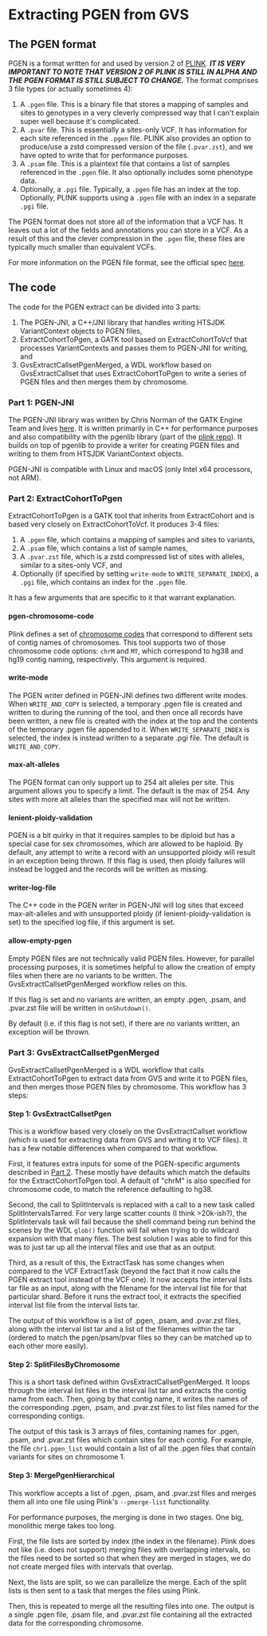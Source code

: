 # Extracting PGEN from GVS

## The PGEN format
PGEN is a format written for and used by version 2 of [PLINK](https://www.cog-genomics.org/plink/2.0/).  ***IT IS VERY IMPORTANT TO NOTE THAT VERSION 2 OF PLINK IS STILL IN ALPHA AND THE PGEN FORMAT IS STILL SUBJECT TO CHANGE.***  The format comprises 3 file types (or actually sometimes 4):
1. A `.pgen` file.  This is a binary file that stores a mapping of samples and sites to genotypes in a very cleverly compressed way that I can't explain super well because it's complicated.
2. A `.pvar` file. This is essentially a sites-only VCF.  It has information for each site referenced in the `.pgen` file.  PLINK also provides an option to produce/use a zstd compressed version of the file (`.pvar.zst`), and we have opted to write that for performance purposes.
3. A `.psam` file.  This is a plaintext file that contains a list of samples referenced in the `.pgen` file.  It also optionally includes some phenotype data.
4. Optionally, a `.pgi` file.  Typically, a `.pgen` file has an index at the top.  Optionally, PLINK supports using a `.pgen` file with an index in a separate `.pgi` file.

The PGEN format does not store all of the information that a VCF has.  It leaves out a lot of the fields and annotations you can store in a VCF.  As a result of this and the clever compression in the `.pgen` file, these files are typically much smaller than equivalent VCFs.

For more information on the PGEN file format, see the official spec [here](https://github.com/chrchang/plink-ng/blob/master/pgen_spec/pgen_spec.pdf).

## The code
The code for the PGEN extract can be divided into 3 parts:
1. The PGEN-JNI, a C++/JNI library that handles writing HTSJDK VariantContext objects to PGEN files,
2. ExtractCohortToPgen, a GATK tool based on ExtractCohortToVcf that processes VariantContexts and passes them to PGEN-JNI for writing, and
3. GvsExtractCallsetPgenMerged, a WDL workflow based on GvsExtractCallset that uses ExtractCohortToPgen to write a series of PGEN files and then merges them by chromosome.

### Part 1: PGEN-JNI
The PGEN-JNI library was written by Chris Norman of the GATK Engine Team and lives [here](https://github.com/broadinstitute/pgen-jni).  It is written primarily in C++ for performance purposes and also compatibility with the pgenlib library (part of the [plink repo](https://github.com/chrchang/plink-ng/tree/master)).  It builds on top of pgenlib to provide a writer for creating PGEN files and writing to them from HTSJDK VariantContext objects.

PGEN-JNI is compatible with Linux and macOS (only Intel x64 processors, not ARM).

### Part 2: ExtractCohortToPgen
ExtractCohortToPgen is a GATK tool that inherits from ExtractCohort and is based very closely on ExtractCohortToVcf.  It produces 3-4 files:

1. A `.pgen` file, which contains a mapping of samples and sites to variants,
2. A `.psam` file, which contains a list of sample names,
3. A `.pvar.zst` file, which is a zstd compressed list of sites with alleles, similar to a sites-only VCF, and
4. Optionally (if specified by setting `write-mode` to `WRITE_SEPARATE_INDEX`), a `.pgi` file, which contains an index for the `.pgen` file.

It has a few arguments that are specific to it that warrant explanation.

#### pgen-chromosome-code
Plink defines a set of [chromosome codes](https://www.cog-genomics.org/plink/2.0/data#irreg_output) that correspond to different sets of contig names of chromosomes.  This tool supports two of those chromosome code options: `chrM` and `MT`, which correspond to hg38 and hg19 contig naming, respectively.  This argument is required.

#### write-mode
The PGEN writer defined in PGEN-JNI defines two different write modes.  When `WRITE_AND_COPY` is selected, a temporary .pgen file is created and written to during the running of the tool, and then once all records have been written, a new file is created with the index at the top and the contents of the temporary .pgen file appended to it.  When `WRITE_SEPARATE_INDEX` is selected, the index is instead written to a separate .pgi file.  The default is `WRITE_AND_COPY`.

#### max-alt-alleles
The PGEN format can only support up to 254 alt alleles per site.  This argument allows you to specify a limit.  The default is the max of 254.  Any sites with more alt alleles than the specified max will not be written.

#### lenient-ploidy-validation
PGEN is a bit quirky in that it requires samples to be diploid but has a special case for sex chromosomes, which are allowed to be haploid.  By default, any attempt to write a record with an unsupported ploidy will result in an exception being thrown.  If this flag is used, then ploidy failures will instead be logged and the records will be written as missing.

#### writer-log-file
The C++ code in the PGEN writer in PGEN-JNI will log sites that exceed max-alt-alleles and with unsupported ploidy (if lenient-ploidy-validation is set) to the specified log file, if this argument is set.

#### allow-empty-pgen
Empty PGEN files are not technically valid PGEN files.  However, for parallel processing purposes, it is sometimes helpful to allow the creation of empty files when there are no variants to be written.  The GvsExtractCallsetPgenMerged workflow relies on this.

If this flag is set and no variants are written, an empty .pgen, .psam, and .pvar.zst file will be written in `onShutdown()`.

By default (i.e. if this flag is not set), if there are no variants written, an exception will be thrown.  

### Part 3: GvsExtractCallsetPgenMerged
GvsExtractCallsetPgenMerged is a WDL workflow that calls ExtractCohortToPgen to extract data from GVS and write it to PGEN files, and then merges those PGEN files by chromosome.  This workflow has 3 steps:

#### Step 1: GvsExtractCallsetPgen
This is a workflow based very closely on the GvsExtractCallset workflow (which is used for extracting data from GVS and writing it to VCF files).  It has a few notable differences when compared to that workflow.

First, it features extra inputs for some of the PGEN-specific arguments described in [Part 2](#part-2-extractcohorttopgen).  These mostly have defaults which match the defaults for the ExtractCohortToPgen tool.  A default of "chrM" is also specified for chromosome code, to match the reference defaulting to hg38.

Second, the call to SplitIntervals is replaced with a call to a new task called SplitIntervalsTarred.  For very large scatter counts (I think >20k-ish?), the SplitIntervals task will fail because the shell command being run behind the scenes by the WDL `glob()` function will fail when trying to do wildcard expansion with that many files.  The best solution I was able to find for this was to just tar up all the interval files and use that as an output.

Third, as a result of this, the ExtractTask has some changes when compared to the VCF ExtractTask (beyond the fact that it now calls the PGEN extract tool instead of the VCF one).  It now accepts the interval lists tar file as an input, along with the filename for the interval list file for that particular shard.  Before it runs the extract tool, it extracts the specified interval list file from the interval lists tar.

The output of this workflow is a list of .pgen, .psam, and .pvar.zst files, along with the interval list tar and a list of the filenames within the tar (ordered to match the pgen/psam/pvar files so they can be matched up to each other more easily).

#### Step 2: SplitFilesByChromosome
This is a short task defined within GvsExtractCallsetPgenMerged.  It loops through the interval list files in the interval list tar and extracts the contig name from each.  Then, going by that contig name, it writes the names of the corresponding .pgen, .psam, and .pvar.zst files to list files named for the corresponding contigs.  

The output of this task is 3 arrays of files, containing names for .pgen, .psam, and .pvar.zst files which contain sites for each contig.  For example, the file `chr1.pgen_list` would contain a list of all the .pgen files that contain variants for sites on chromosome 1.

#### Step 3: MergePgenHierarchical
This workflow accepts a list of .pgen, .psam, and .pvar.zst files and merges them all into one file using Plink's `--pmerge-list` functionality.

For performance purposes, the merging is done in two stages.  One big, monolithic merge takes too long.

First, the file lists are sorted by index (the index in the filename).  Plink does not like (i.e. does not support) merging files with overlapping intervals, so the files need to be sorted so that when they are merged in stages, we do not create merged files with intervals that overlap.

Next, the lists are split, so we can parallelize the merge.  Each of the split lists is then sent to a task that merges the files using Plink.

Then, this is repeated to merge all the resulting files into one.  The output is a single .pgen file, .psam file, and .pvar.zst file containing all the extracted data for the corresponding chromosome.